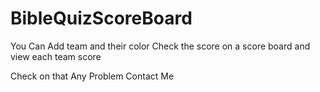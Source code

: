 # BibleQuizScoreBoard
You Can Add team and their color
Check the score on a score board 
and view each team score 

Check on that Any Problem Contact Me
